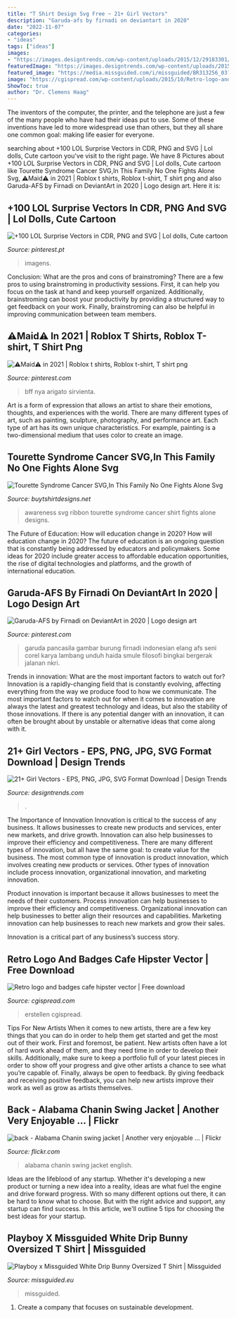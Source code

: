 ```yaml
---
title: "T Shirt Design Svg Free ~ 21+ Girl Vectors"
description: "Garuda-afs by firnadi on deviantart in 2020"
date: "2022-11-07"
categories:
- "ideas"
tags: ["ideas"]
images:
- "https://images.designtrends.com/wp-content/uploads/2015/12/29183301/Girl-with-Daisy-Vector.jpg"
featuredImage: "https://images.designtrends.com/wp-content/uploads/2015/12/29183301/Girl-with-Daisy-Vector.jpg"
featured_image: "https://media.missguided.com/i/missguided/BR313256_03?fmt=jpeg&amp;fmt.jpeg.interlaced=true&amp;$product-page__main--2x$"
image: "https://cgispread.com/wp-content/uploads/2015/10/Retro-logo-and-badges-hipster-vector-918x1030.jpg"
ShowToc: true
author: "Dr. Clemens Haag"
---
```



The inventors of the computer, the printer, and the telephone are just a few of the many people who have had their ideas put to use. Some of these inventions have led to more widespread use than others, but they all share one common goal: making life easier for everyone.

	

		
searching about +100 LOL Surprise Vectors in CDR, PNG and SVG | Lol dolls, Cute cartoon you've visit to the right page. We have 8 Pictures about +100 LOL Surprise Vectors in CDR, PNG and SVG | Lol dolls, Cute cartoon like Tourette Syndrome Cancer SVG,In This Family No One Fights Alone Svg, ⚠️Maid⚠️ in 2021 | Roblox t shirts, Roblox t-shirt, T shirt png and also Garuda-AFS by Firnadi on DeviantArt in 2020 | Logo design art. Here it is:
		
    
## +100 LOL Surprise Vectors In CDR, PNG And SVG | Lol Dolls, Cute Cartoon

<img loading=lazy src="https://i.pinimg.com/736x/3e/29/0d/3e290d5e9bedcb528252a0b35a06adc2.jpg" onerror="this.onerror=null;this.src='https://tse2.mm.bing.net/th?id=OIP.mjg63ijL31w1YOzrexckvwHaLF&amp;pid=15.1';" alt="+100 LOL Surprise Vectors in CDR, PNG and SVG | Lol dolls, Cute cartoon">

_Source: pinterest.pt_

>imagens. 

	

Conclusion: What are the pros and cons of brainstroming?
There are a few pros to using brainstroming in productivity sessions. First, it can help you focus on the task at hand and keep yourself organized. Additionally, brainstroming can boost your productivity by providing a structured way to get feedback on your work. Finally, brainstroming can also be helpful in improving communication between team members.

    
## ⚠️Maid⚠️ In 2021 | Roblox T Shirts, Roblox T-shirt, T Shirt Png

<img loading=lazy src="https://i.pinimg.com/736x/c1/25/d3/c125d3da94143997f13735444586726f.jpg" onerror="this.onerror=null;this.src='https://tse4.mm.bing.net/th?id=OIP.oTDFKR3Yg3bwG224DNstSwHaHa&amp;pid=15.1';" alt="⚠️Maid⚠️ in 2021 | Roblox t shirts, Roblox t-shirt, T shirt png">

_Source: pinterest.com_

>bff nya arigato sirvienta. 

	

Art is a form of expression that allows an artist to share their emotions, thoughts, and experiences with the world. There are many different types of art, such as painting, sculpture, photography, and performance art. Each type of art has its own unique characteristics. For example, painting is a two-dimensional medium that uses color to create an image.

    
## Tourette Syndrome Cancer SVG,In This Family No One Fights Alone Svg

<img loading=lazy src="https://www.buytshirtdesigns.net/wp-content/uploads/2020/09/Display-Image-Etsy-314.jpg" onerror="this.onerror=null;this.src='https://tse4.mm.bing.net/th?id=OIP.It0AMo96Zx806LXatDCgmgHaF-&amp;pid=15.1';" alt="Tourette Syndrome Cancer SVG,In This Family No One Fights Alone Svg">

_Source: buytshirtdesigns.net_

>awareness svg ribbon tourette syndrome cancer shirt fights alone designs. 

	

The Future of Education: How will education change in 2020?
How will education change in 2020? The future of education is an ongoing question that is constantly being addressed by educators and policymakers. Some ideas for 2020 include greater access to affordable education opportunities, the rise of digital technologies and platforms, and the growth of international education.

    
## Garuda-AFS By Firnadi On DeviantArt In 2020 | Logo Design Art

<img loading=lazy src="https://i.pinimg.com/736x/50/e4/c1/50e4c1281da801f3dd88a51abee77c19.jpg" onerror="this.onerror=null;this.src='https://tse3.mm.bing.net/th?id=OIP.0z8_xqcicWaLIbNxsNZcYQAAAA&amp;pid=15.1';" alt="Garuda-AFS by Firnadi on DeviantArt in 2020 | Logo design art">

_Source: pinterest.com_

>garuda pancasila gambar burung firnadi indonesian elang afs seni corel karya lambang unduh haida smule filosofi bingkai bergerak jalanan nkri. 

	

Trends in innovation: What are the most important factors to watch out for?
Innovation is a rapidly-changing field that is constantly evolving, affecting everything from the way we produce food to how we communicate. The most important factors to watch out for when it comes to innovation are always the latest and greatest technology and ideas, but also the stability of those innovations. If there is any potential danger with an innovation, it can often be brought about by unstable or alternative ideas that come along with it.

    
## 21+ Girl Vectors - EPS, PNG, JPG, SVG Format Download | Design Trends

<img loading=lazy src="https://images.designtrends.com/wp-content/uploads/2015/12/29183301/Girl-with-Daisy-Vector.jpg" onerror="this.onerror=null;this.src='https://tse3.mm.bing.net/th?id=OIP._9gToB0e9LtgnGlbFew7RAHaHa&amp;pid=15.1';" alt="21+ Girl Vectors - EPS, PNG, JPG, SVG Format Download | Design Trends">

_Source: designtrends.com_

>. 

	

The Importance of Innovation
Innovation is critical to the success of any business. It allows businesses to create new products and services, enter new markets, and drive growth. Innovation can also help businesses to improve their efficiency and competitiveness.
There are many different types of innovation, but all have the same goal: to create value for the business. The most common type of innovation is product innovation, which involves creating new products or services. Other types of innovation include process innovation, organizational innovation, and marketing innovation.

Product innovation is important because it allows businesses to meet the needs of their customers. Process innovation can help businesses to improve their efficiency and competitiveness. Organizational innovation can help businesses to better align their resources and capabilities. Marketing innovation can help businesses to reach new markets and grow their sales.

Innovation is a critical part of any business’s success story.

    
## Retro Logo And Badges Cafe Hipster Vector | Free Download

<img loading=lazy src="https://cgispread.com/wp-content/uploads/2015/10/Retro-logo-and-badges-hipster-vector-918x1030.jpg" onerror="this.onerror=null;this.src='https://tse2.mm.bing.net/th?id=OIP.GKlfCuSmFE4CQBhgoGX5UAHaIT&amp;pid=15.1';" alt="Retro logo and badges cafe hipster vector | Free download">

_Source: cgispread.com_

>erstellen cgispread. 

	

Tips For New Artists
When it comes to new artists, there are a few key things that you can do in order to help them get started and get the most out of their work. First and foremost, be patient. New artists often have a lot of hard work ahead of them, and they need time in order to develop their skills. Additionally, make sure to keep a portfolio full of your latest pieces in order to show off your progress and give other artists a chance to see what you’re capable of. Finally, always be open to feedback. By giving feedback and receiving positive feedback, you can help new artists improve their work as well as grow as artists themselves.

    
## Back - Alabama Chanin Swing Jacket | Another Very Enjoyable … | Flickr

<img loading=lazy src="https://c1.staticflickr.com/5/4035/4656543456_0ecaaed32c_b.jpg" onerror="this.onerror=null;this.src='https://tse2.mm.bing.net/th?id=OIP.uBpwAxXUEX8V5lPaviE3JQHaF8&amp;pid=15.1';" alt="back - Alabama Chanin swing jacket | Another very enjoyable … | Flickr">

_Source: flickr.com_

>alabama chanin swing jacket english. 

	

Ideas are the lifeblood of any startup. Whether it's developing a new product or turning a new idea into a reality, ideas are what fuel the engine and drive forward progress. With so many different options out there, it can be hard to know what to choose. But with the right advice and support, any startup can find success. In this article, we'll outline 5 tips for choosing the best ideas for your startup.

    
## Playboy X Missguided White Drip Bunny Oversized T Shirt | Missguided

<img loading=lazy src="https://media.missguided.com/i/missguided/BR313256_03?fmt=jpeg&amp;fmt.jpeg.interlaced=true&amp;$product-page__main--2x$" onerror="this.onerror=null;this.src='https://tse1.mm.bing.net/th?id=OIP.JM7diqMs1jPX_qP4-4qecQHaKu&amp;pid=15.1';" alt="Playboy x Missguided White Drip Bunny Oversized T Shirt | Missguided">

_Source: missguided.eu_

>missguided. 

	

1. Create a company that focuses on sustainable development.

